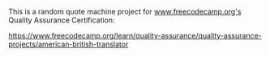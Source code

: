 This is a random quote machine project for www.freecodecamp.org's Quality Assurance Certification:

https://www.freecodecamp.org/learn/quality-assurance/quality-assurance-projects/american-british-translator
